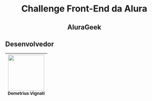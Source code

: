 <h1 align="center">Challenge Front-End da Alura</h1>
<h2 align="center">AluraGeek</h2>

## Desenvolvedor

| [<img src="https://avatars.githubusercontent.com/u/22012261?s=400&v=4" width=115><br><sub>Demetrius Vignati</sub>](https://github.com/demetriusvas) |
| :---: |

